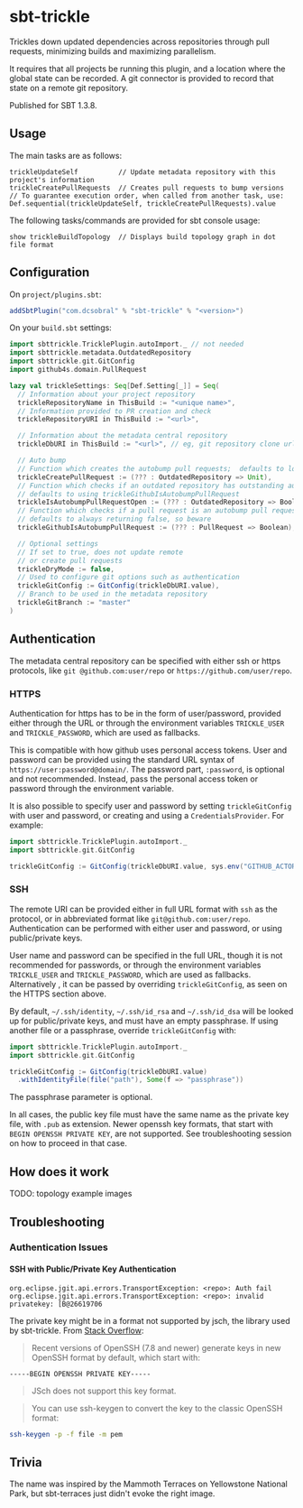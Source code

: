 # sbt-trickle

Trickles down updated dependencies across repositories through pull requests,
minimizing builds and maximizing parallelism.

It requires that all projects be running this plugin, and a location where the
global state can be recorded. A git connector is provided to record that state
on a remote git repository.

Published for SBT 1.3.8.

## Usage

The main tasks are as follows:

```sbt-console
trickleUpdateSelf          // Update metadata repository with this project's information
trickleCreatePullRequests  // Creates pull requests to bump versions
// To guarantee execution order, when called from another task, use:
Def.sequential(trickleUpdateSelf, trickleCreatePullRequests).value
```

The following tasks/commands are provided for sbt console usage:

```sbt-console
show trickleBuildTopology  // Displays build topology graph in dot file format
```

## Configuration

On `project/plugins.sbt`:

```sbt
addSbtPlugin("com.dcsobral" % "sbt-trickle" % "<version>")
```

On your `build.sbt` settings:

```sbt
import sbttrickle.TricklePlugin.autoImport._ // not needed
import sbttrickle.metadata.OutdatedRepository
import sbttrickle.git.GitConfig
import github4s.domain.PullRequest

lazy val trickleSettings: Seq[Def.Setting[_]] = Seq(
  // Information about your project repository
  trickleRepositoryName in ThisBuild := "<unique name>",
  // Information provided to PR creation and check
  trickleRepositoryURI in ThisBuild := "<url>",

  // Information about the metadata central repository
  trickleDbURI in ThisBuild := "<url>", // eg, git repository clone url

  // Auto bump
  // Function which creates the autobump pull requests;  defaults to logging what needs bumping
  trickleCreatePullRequest := (??? : OutdatedRepository => Unit),
  // Function which checks if an outdated repository has outstanding autobump pull requests
  // defaults to using trickleGithubIsAutobumpPullRequest
  trickleIsAutobumpPullRequestOpen := (??? : OutdatedRepository => Boolean),
  // Function which checks if a pull request is an autobump pull request on Github
  // defaults to always returning false, so beware
  trickleGithubIsAutobumpPullRequest := (??? : PullRequest => Boolean),

  // Optional settings
  // If set to true, does not update remote
  // or create pull requests
  trickleDryMode := false,
  // Used to configure git options such as authentication
  trickleGitConfig := GitConfig(trickleDbURI.value),
  // Branch to be used in the metadata repository
  trickleGitBranch := "master"
)
```

## Authentication

The metadata central repository can be specified with either ssh or https protocols, like `git
@github.com:user/repo` or `https://github.com/user/repo`.

### HTTPS

Authentication for https has to be in the form of user/password, provided either through the URL
or through the environment variables `TRICKLE_USER` and `TRICKLE_PASSWORD`, which are used as
fallbacks.

This is compatible with how github uses personal access tokens. User and password can be
provided using the standard URL syntax of `https://user:password@domain/`. The password part,
`:password`, is optional and not recommended. Instead, pass the personal access token or
password through the environment variable.

It is also possible to specify user and password by setting `trickleGitConfig` with user and
password, or creating and using a `CredentialsProvider`. For example:

```sbt
import sbttrickle.TricklePlugin.autoImport._
import sbttrickle.git.GitConfig

trickleGitConfig := GitConfig(trickleDbURI.value, sys.env("GITHUB_ACTOR"), sys.env("GITHUB_TOKEN"))
```

### SSH

The remote URI can be provided either in full URL format with `ssh` as the protocol, or in
abbreviated format like `git@github.com:user/repo`. Authentication can be performed with
either user and password, or using public/private keys.

User name and password can be specified in the full URL, though it is not
recommended for passwords, or through the environment variables `TRICKLE_USER` and
`TRICKLE_PASSWORD`, which are used as fallbacks. Alternatively , it can
be passed by overriding `trickleGitConfig`, as seen on the HTTPS section above.

By default, `~/.ssh/identity`, `~/.ssh/id_rsa` and `~/.ssh/id_dsa` will be looked up for
public/private keys, and must have an empty passphrase. If using another file or a passphrase,
override `trickleGitConfig` with:

```sbt
import sbttrickle.TricklePlugin.autoImport._
import sbttrickle.git.GitConfig

trickleGitConfig := GitConfig(trickleDbURI.value)
  .withIdentityFile(file("path"), Some(f => "passphrase"))
```

The passphrase parameter is optional.

In all cases, the public key file must have the same name as the private key file, with `.pub`
as extension. Newer openssh key formats, that start with `BEGIN OPENSSH PRIVATE KEY`, are not
supported. See troubleshooting session on how to proceed in that case.

## How does it work

TODO: topology example images

## Troubleshooting

### Authentication Issues

#### SSH with Public/Private Key Authentication

```
org.eclipse.jgit.api.errors.TransportException: <repo>: Auth fail
org.eclipse.jgit.api.errors.TransportException: <repo>: invalid privatekey: [B@26619706
```

The private key might be in a format not supported by jsch, the library used by sbt-trickle. From
[Stack Overflow](https://stackoverflow.com/a/55740276/53013):

> Recent versions of OpenSSH (7.8 and newer) generate keys in new OpenSSH format by default,
> which start with:

```
-----BEGIN OPENSSH PRIVATE KEY-----
```

> JSch does not support this key format.

> You can use ssh-keygen to convert the key to the classic OpenSSH format:

```bash
ssh-keygen -p -f file -m pem
```

## Trivia

The name was inspired by the Mammoth Terraces on Yellowstone National Park, but
sbt-terraces just didn't evoke the right image.

